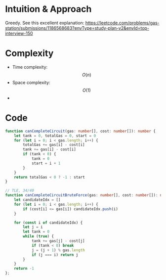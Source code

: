 # Intuition & Approach
Greedy. See this excellent explanation: https://leetcode.com/problems/gas-station/submissions/1186568683?envType=study-plan-v2&envId=top-interview-150

# Complexity
- Time complexity: $$O(n)$$
- Space complexity: $$O(1)$$
- 
# Code
```ts
function canCompleteCircuit(gas: number[], cost: number[]): number {
    let tank = 0, totalGas = 0, start = 0
    for (let i = 0; i < gas.length; i++) {
        totalGas += gas[i] - cost[i]
        tank += gas[i] - cost[i]
        if (tank < 0) {
            tank = 0
            start = i + 1
        }
    }
    return totalGas < 0 ? -1 : start
}

// TLE, 34/40
function canCompleteCircuitBruteForce(gas: number[], cost: number[]): number {
    let candidateIdx = []
    for (let i = 0; i < gas.length; i++) {
        if (cost[i] <= gas[i]) candidateIdx.push(i)
    }

    for (const i of candidateIdx) {
        let j = i
        let tank = 0
        while (true) {
            tank += gas[j] - cost[j]
            if (tank < 0) break
            j = (j + 1) % gas.length
            if (j === i) return j
        }
    }
    return -1
};
```